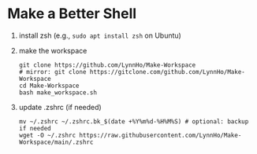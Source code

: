 # Make a Better Shell
1. install zsh (e.g., `sudo apt install zsh` on Ubuntu)
2. make the workspace

    ```console
    git clone https://github.com/LynnHo/Make-Workspace
    # mirror: git clone https://gitclone.com/github.com/LynnHo/Make-Workspace
    cd Make-Workspace
    bash make_workspace.sh
    ```
3. update .zshrc (if needed)

    ```console
    mv ~/.zshrc ~/.zshrc.bk_$(date +%Y%m%d-%H%M%S) # optional: backup if needed
    wget -O ~/.zshrc https://raw.githubusercontent.com/LynnHo/Make-Workspace/main/.zshrc
    ```

